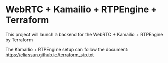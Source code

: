 # WebRTC + Kamailio + RTPEngine + Terraform

This project will launch a backend for the WebRTC + Kamailio + RTPEngine by Terraform

The Kamailio + RTPEngine setup can follow the document: https://eliassun.github.io/terraform_sip.txt


